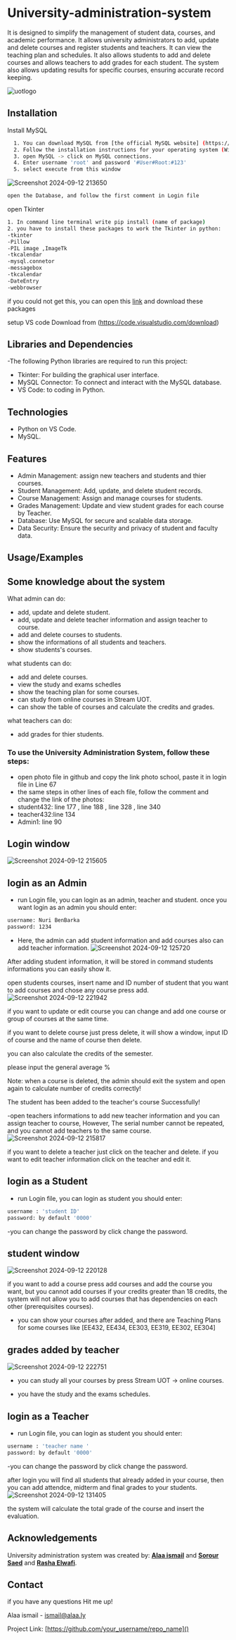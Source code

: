 # University-administration-system
It is designed to simplify the management of student data, courses, and academic performance.
It allows university administrators to add, update and delete courses and register students and teachers. 
It can view the teaching plan and schedules.
It also allows students to add and delete courses and allows teachers to add grades for each student. The system also allows updating results for specific courses, ensuring accurate record keeping.

![uotlogo](https://github.com/user-attachments/assets/cc7600e2-9066-4a8a-8bac-0543e9d9c026)


## Installation

Install MySQL

```bash
  1. You can download MySQL from [the official MySQL website] (https://dev.mysql.com/downloads/installer/).
  2. Follow the installation instructions for your operating system (Windows, macOS, or Linux).
  3. open MySQL -> click on MySQL connections.
  4. Enter username 'root' and password '#User#Root:#123'
  5. select execute from this window 
  ```
![Screenshot 2024-09-12 213650](https://github.com/user-attachments/assets/e34591ea-117c-48be-ad6d-50d040b59d68)
 ```bash
open the Database, and follow the first comment in Login file
```
  open Tkinter
  ```bash
  1. In command line terminal write pip install (name of package)
  2. you have to install these packages to work the Tkinter in python:
  -tkinter
  -Pillow
  -PIL image ,ImageTk
  -tkcalendar
  -mysql.connetor
  -messagebox
  -tkcalendar
  -DateEntry
  -webbrowser
```
if you could not get this, you can open this [link](https://www.python.org/) and download these packages


setup VS code
Download from (https://code.visualstudio.com/download)

    

## Libraries and Dependencies

-The following Python libraries are required to run this project:
- Tkinter: For building the graphical user interface.
- MySQL Connector: To connect and interact with the MySQL database.
- VS Code: to coding in Python.

## Technologies

- Python on VS Code.
- MySQL.

## Features
- Admin Management: assign new teachers and students and thier courses.
- Student Management: Add, update, and delete student records.
- Course Management: Assign and manage courses for students.
- Grades Management: Update and view student grades for each course by Teacher.
- Database: Use MySQL for secure and scalable data storage.
- Data Security: Ensure the security and privacy of student and faculty data.


## Usage/Examples

## Some knowledge about the system

What admin can do:
- add, update and delete student.
- add, update and delete teacher information and assign teacher to course.
- add and delete courses to students.
- show the informations of all students and teachers.
- show students's courses.

what students can do:
- add and delete courses.
- view the study and exams schedles
- show the teaching plan for some courses.
- can study from online courses in Stream UOT.
- can show the table of courses and calculate the credits and grades.

what teachers can do:
- add grades for thier students.


### To use the University Administration System, follow these steps:
- open photo file in github and copy the link photo school, paste it in login file in Line 67
- the same steps in other lines of each file, follow the comment and change the link of the photos:
- student432: line 177 , line 188 , line 328 , line 340
- teacher432:line 134
- Admin1: line 90

## Login window
![Screenshot 2024-09-12 215605](https://github.com/user-attachments/assets/096af848-b25a-4e4f-b57d-d5a0da434493)
## login as an Admin
- run Login file, you can login as an admin, teacher and student. once you want login as an admin you should enter:

```bash
username: Nuri BenBarka
password: 1234

```
- Here, the admin can add student information and add courses also can add teacher information.
  ![Screenshot 2024-09-12 125720](https://github.com/user-attachments/assets/a1712757-9285-4c16-8793-4a3cc3bf87e5)

After adding student information, it will be stored in command students informations you can easily show it.

open students courses, insert name and ID number of student that you want to add courses and chose any course press add.
![Screenshot 2024-09-12 221942](https://github.com/user-attachments/assets/e2bf6cbb-47b0-49ae-ad11-0c75531ccbbc)

if you want to update or edit course you can change and add one course or group of courses at the same time.

if you want to delete course just press delete, it will show a window, input ID of course and the name of course then delete.

you can also calculate the credits of the semester. 

please input the general average %

Note: when a course is deleted, the admin should exit the system and open again to calculate number of credits correctly!

The student has been added to the teacher's course Successfully!

-open teachers informations to add new teacher information and you can assign teacher to course, However, The serial number cannot be repeated, and you cannot add teachers to the same course.
![Screenshot 2024-09-12 215817](https://github.com/user-attachments/assets/95ce86f4-6a70-4258-8846-60c389cf23e8)

if you want to delete a teacher just click on the teacher and delete.
if you want to edit teacher information click on the teacher and edit it.

## login as a Student
- run Login file, you can login as student you should enter:
```bash
username : 'student ID'
password: by default '0000'
```
-you can change the password by click change the password.

## student window
![Screenshot 2024-09-12 220128](https://github.com/user-attachments/assets/0f92ebe5-e948-4c8d-ba48-32e1d53961c9)

if you want to add a course press add courses and add the course you want, but you cannot add courses if your credits greater than 18 credits, the system will not allow you to add courses that has dependencies on each other (prerequisites courses).


- you can show your courses after added, and there are Teaching Plans for some courses like [EE432, EE434, EE303, EE319, EE302, EE304]
## grades added by teacher
![Screenshot 2024-09-12 222751](https://github.com/user-attachments/assets/5f2f56c2-cc02-4d28-9dd0-896794c512ce)

- you can study all your courses by press Stream UOT -> online courses.

- you have the study and the exams schedules.

## login as a Teacher
 - run Login file, you can login as student you should enter:
```bash
username : 'teacher name '
password: by default '0000'

```
-you can change the password by click change the password.


after login you will find all students that already added in your course, then you can add attendce, midterm and final grades to your students.
![Screenshot 2024-09-12 131405](https://github.com/user-attachments/assets/b2110382-a808-419b-aed7-68437b31cc93)

the system will calculate the total grade of the course and insert the evaluation.





## Acknowledgements

 University administration system was created by:
  **[Alaa ismail](https://github.com/alaaissmail)** and
 **[Sorour Saed](https://github.com/SorourMSaed)** and 
   **[Rasha Elwafi](https://github.com/elwafi2000)**.

   ## Contact
if you have any questions Hit me up!

Alaa ismail - ismail@alaa.ly

Project Link: [https://github.com/your_username/repo_name]()
